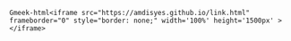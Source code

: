 `Gmeek-html<iframe src="https://amdisyes.github.io/link.html" frameborder="0" style="border: none;" width='100%' height='1500px' ></iframe>`